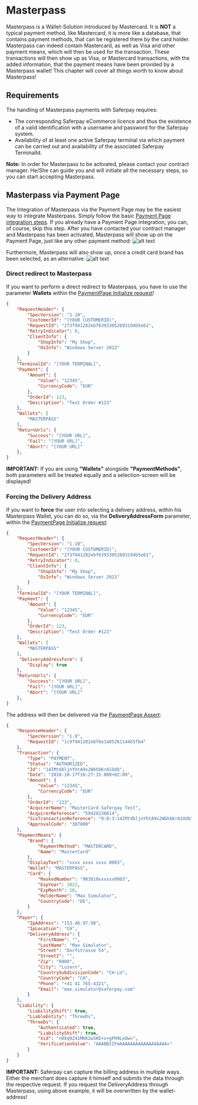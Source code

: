 # Masterpass

Masterpass is a Wallet-Solution introduced by Mastercard.
It is **NOT** a typical payment method, like Mastercard, it is more like a database, that contains payment methods, that can be registered there by the card holder.
Masterpass can indeed contain Mastercard, as well as Visa and other payment means, which will then be used for the transaction. These transactions will then show up as Visa, or Mastercard transactions, with the added information, that the payment means have been provided by a Masterpass wallet!
This chapter will cover all things worth to know about Masterpass!

## <a name="mp-req"></a> Requirements

The handling of Masterpass payments with Saferpay requires:

* The corresponding Saferpay eCommerce licence and thus the existence of a valid identification with a username and password for the Saferpay system.
* Availability of at least one active Saferpay terminal via which payment can be carried out and availability of the associated Saferpay TerminalId.

<div class="info">
  <p><strong>Note:</strong> In order for Masterpass to be activated, please contact your contract manager. He/She can guide you and will initiate all the necessary steps, so you can start accepting Masterpass.</p>
</div>

## <a name="mp-pp"></a> Masterpass via Payment Page

The Integration of Masterpass via the Payment Page may be the easiest way to integrate Masterpass.
Simply follow the basic [Payment Page integration steps](Integration_PP.html). If you already have a Payment Page integration, you can, of course, skip this step. After you have contacted your contract manager and Masterpass has been activated, Masterpass will show up on the Payment Page, just like any other payment method:
![alt text](https://raw.githubusercontent.com/saferpay/sndbx/master/images/MasterpassPPage.PNG "Masterpass Payment Page")

Furthermore, Masterpass will also show up, once a credit card brand has been selected, as an alternative:
![alt text](https://raw.githubusercontent.com/saferpay/sndbx/master/images/MasterpassPPageCEF.PNG "Masterpass Payment Page Card Entry Form")

### Direct redirect to Masterpass

If you want to perform a direct redirect to Masterpass, you have to use the parameter **Wallets** within the [PaymentPage Initialize request](https://saferpay.github.io/jsonapi/#Payment_v1_PaymentPage_Initialize)!

```json 
{
    "RequestHeader": {
        "SpecVersion": "1.10",
        "CustomerId": "[YOUR CUSTOMERID]",
        "RequestId": "2f3f941282ebf63933052693194b5e61",
        "RetryIndicator": 0,
        "ClientInfo": {
            "ShopInfo": "My Shop",
            "OsInfo": "Windows Server 2013"
        }
    },
    "TerminalId": "[YOUR TERMINAL]",
    "Payment": {
        "Amount": {
            "Value": "12345",
            "CurrencyCode": "EUR"
        },
        "OrderId": 123,
        "Description": "Test Order #123"
    },
    "Wallets": [
        "MASTERPASS"
    ],
    "ReturnUrls": {
        "Success": "[YOUR URL]",
        "Fail": "[YOUR URL]",
        "Abort": "[YOUR URL]"
    },
}

```

<div class="info">
  <p><strong>IMPORTANT:</strong> If you are using <strong>"Wallets"</strong> alongside <strong>"PaymentMethods"</strong>, both parameters will be treated equally and a selection-screen will be displayed!</p>
</div>



### Forcing the Delivery Address

If you want to **force** the user into selecting a delivery address, within his Masterpass Wallet, you can do so, via the **DeliveryAddressForm** parameter, within the [PaymentPage Initialize request](https://saferpay.github.io/jsonapi/#Payment_v1_PaymentPage_Initialize):

```json 
{
    "RequestHeader": {
        "SpecVersion": "1.10",
        "CustomerId": "[YOUR CUSTOMERID]",
        "RequestId": "2f3f941282ebf63933052693194b5e61",
        "RetryIndicator": 0,
        "ClientInfo": {
            "ShopInfo": "My Shop",
            "OsInfo": "Windows Server 2013"
        }
    },
    "TerminalId": "[YOUR TERMINAL]",
    "Payment": {
        "Amount": {
            "Value": "12345",
            "CurrencyCode": "EUR"
        },
        "OrderId": 123,
        "Description": "Test Order #123"
    },
    "Wallets": [
        "MASTERPASS"
    ],
     "DeliveryAddressForm": {
        "Display": true
    },
    "ReturnUrls": {
        "Success": "[YOUR URL]",
        "Fail": "[YOUR URL]",
        "Abort": "[YOUR URL]"
    },
}

```

The address will then be delivered via the [PaymentPage Assert](https://saferpay.github.io/jsonapi/#Payment_v1_PaymentPage_Assert):

```json 
{
    "ResponseHeader": {
        "SpecVersion": "1.9",
        "RequestId": "1c9f941282ebf6e3a05261144b5fb4"
    },
    "Transaction": {
        "Type": "PAYMENT",
        "Status": "AUTHORIZED",
        "Id": "14IMtdbljnYhtA9x2WbhbKrA1Odb",
        "Date": "2018-10-17T16:27:15.000+02:00",
        "Amount": {
            "Value": "12345",
            "CurrencyCode": "EUR"
        },
        "OrderId": "123",
        "AcquirerName": "MasterCard Saferpay Test",
        "AcquirerReference": "59428236614",
        "SixTransactionReference": "0:0:3:14IMtdbljnYhtA9x2WbhbKrA1Odb",
        "ApprovalCode": "387800"
    },
    "PaymentMeans": {
        "Brand": {
            "PaymentMethod": "MASTERCARD",
            "Name": "MasterCard"
        },
        "DisplayText": "xxxx xxxx xxxx 0003",
        "Wallet": "MASTERPASS",
        "Card": {
            "MaskedNumber": "903010xxxxxx0003",
            "ExpYear": 2022,
            "ExpMonth": 10,
            "HolderName": "Max Simulator",
            "CountryCode": "DE",
        }
    },
    "Payer": {
        "IpAddress": "153.46.97.98",
        "IpLocation": "CH",
        "DeliveryAddress": {
            "FirstName": "",
            "LastName": "Max Simulator",
            "Street": "Dorfstrasse 54",
            "Street2": "",
            "Zip": "6000",
            "City": "Luzern",
            "CountrySubdivisionCode": "CH-LU",
            "CountryCode": "CH",
            "Phone": "+41 41 765-4321",
            "Email": "max.simulator@saferpay.com"
        }
    },
    "Liability": {
        "LiabilityShift": true,
        "LiableEntity": "ThreeDs",
        "ThreeDs": {
            "Authenticated": true,
            "LiabilityShift": true,
            "Xid": "n0kq9Z41MKK2wSKE+x+gPH9LoOw=",
            "VerificationValue": "AAABBIIFmAAAAAAAAAAAAAAAAAA="
        }
    }
}


```

<div class="warning">
  <p><strong>IMPORTANT:</strong> Saferpay can capture the billing address in multiple ways. Either the merchant does capture it himself and submits the data through the respective request. If you request the DeliveryAddress through Masterpass, using above example, it will be overwritten by the wallet-address!</p>
</div>



